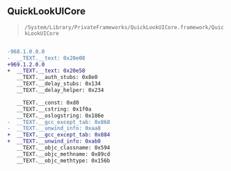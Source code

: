 ## QuickLookUICore

> `/System/Library/PrivateFrameworks/QuickLookUICore.framework/QuickLookUICore`

```diff

-968.1.0.0.0
-  __TEXT.__text: 0x20e08
+969.1.2.0.0
+  __TEXT.__text: 0x20e58
   __TEXT.__auth_stubs: 0x8e0
   __TEXT.__delay_stubs: 0x134
   __TEXT.__delay_helper: 0x234

   __TEXT.__const: 0xd0
   __TEXT.__cstring: 0x1f0a
   __TEXT.__oslogstring: 0x186e
-  __TEXT.__gcc_except_tab: 0x868
-  __TEXT.__unwind_info: 0xaa8
+  __TEXT.__gcc_except_tab: 0x884
+  __TEXT.__unwind_info: 0xab0
   __TEXT.__objc_classname: 0x594
   __TEXT.__objc_methname: 0x89cd
   __TEXT.__objc_methtype: 0x156b

```

